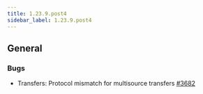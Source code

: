 ```yaml
---
title: 1.23.9.post4
sidebar_label: 1.23.9.post4
---
```


## General

### Bugs

- Transfers: Protocol mismatch for multisource transfers [#3682](https://github.com/rucio/rucio/issues/3682)
